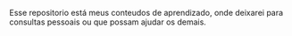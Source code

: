 Esse repositorio está meus conteudos de aprendizado, onde deixarei para consultas pessoais ou que possam ajudar os demais.
